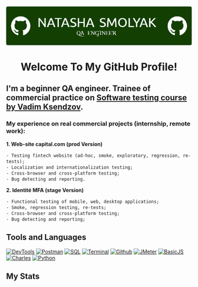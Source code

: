 ![Header](https://github.com/NatashaSmolyak/NatashaSmolyak/blob/main/assets/github-header-image.png)

# <div align="center"> Welcome To My GitHub Profile! </div>
## I'm a beginner QA engineer. Trainee of commercial practice on [Software testing course by Vadim Ksendzov](https://ksendzov.com/).
### My experience on real commercial projects (internship, remote work):
**1. Web-site capital.com (prod Version)**

```
- Testing fintech website (ad-hoc, smoke, exploratory, regression, re-tests);
- Localization and internationalization testing;
- Сross-browser and cross-platform testing;
- Bug detecting and reporting.
```
**2. Identité MFA (stage Version)**
```
- Functional testing of mobile, web, desktop applications;
- Smoke, regression testing, re-tests;
- Cross-browser and cross-platform testing;
- Bug detecting and reporting;
```
## Tools and Languages

[![DevTools](https://img.shields.io/badge/-devtools-103606?style=for-the-badge&logo=dev.to)](https://github.com/NatashaSmolyak/DevTools)
[![Postman](https://img.shields.io/badge/-Postman-103606?style=for-the-badge&logo=Postman)](https://github.com/NatashaSmolyak/Postman)
[![SQL](https://img.shields.io/badge/-SQL-103606?style=for-the-badge&logo=PostgreSQL)](https://github.com/NatashaSmolyak/SQL)
[![Terminal](https://img.shields.io/badge/-Terminal-103606?style=for-the-badge&logo=windowsterminal)](https://github.com/NatashaSmolyak/Terminal.GitBush/)
[![Github](https://img.shields.io/badge/-github-103606?style=for-the-badge&logo=GitHub)](https://github.com/NatashaSmolyak/GitHub/)
[![JMeter](https://img.shields.io/badge/-JMeter-103606?style=for-the-badge&logo=apachejmeter)](https://github.com/NatashaSmolyak/JMeter)
[![BasicJS](https://img.shields.io/badge/-Java_Script-103606?style=for-the-badge&logo=JavaScript)](https://github.com/NatashaSmolyak/Java-Script)
[![Charles](https://img.shields.io/badge/-Charles-103606?style=for-the-badge&logo=traefikproxy)](https://github.com/NatashaSmolyak/Charles)
[![Python](https://img.shields.io/badge/-Python-103606?style=for-the-badge&logo=python)](https://github.com/NatashaSmolyak/Python)


## My Stats


